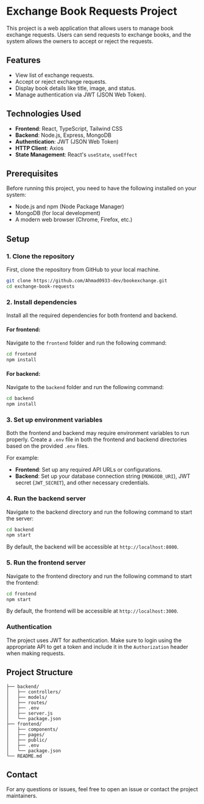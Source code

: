 
# Exchange Book Requests Project

This project is a web application that allows users to manage book exchange requests. Users can send requests to exchange books, and the system allows the owners to accept or reject the requests.

## Features

- View list of exchange requests.
- Accept or reject exchange requests.
- Display book details like title, image, and status.
- Manage authentication via JWT (JSON Web Token).

## Technologies Used

- **Frontend**: React, TypeScript, Tailwind CSS
- **Backend**: Node.js, Express, MongoDB
- **Authentication**: JWT (JSON Web Token)
- **HTTP Client**: Axios
- **State Management**: React's `useState`, `useEffect`
  
## Prerequisites

Before running this project, you need to have the following installed on your system:

- Node.js and npm (Node Package Manager)
- MongoDB (for local development)
- A modern web browser (Chrome, Firefox, etc.)

## Setup

### 1. Clone the repository

First, clone the repository from GitHub to your local machine.

```bash
git clone https://github.com/Ahmad0933-dev/bookexchange.git
cd exchange-book-requests
```

### 2. Install dependencies

Install all the required dependencies for both frontend and backend.

#### For frontend:

Navigate to the `frontend` folder and run the following command:

```bash
cd frontend
npm install
```

#### For backend:

Navigate to the `backend` folder and run the following command:

```bash
cd backend
npm install
```

### 3. Set up environment variables

Both the frontend and backend may require environment variables to run properly. Create a `.env` file in both the frontend and backend directories based on the provided `.env` files.

For example:

- **Frontend**: Set up any required API URLs or configurations.
- **Backend**: Set up your database connection string (`MONGODB_URI`), JWT secret (`JWT_SECRET`), and other necessary credentials.

### 4. Run the backend server

Navigate to the backend directory and run the following command to start the server:

```bash
cd backend
npm start
```

By default, the backend will be accessible at `http://localhost:8000`.

### 5. Run the frontend server

Navigate to the frontend directory and run the following command to start the frontend:

```bash
cd frontend
npm start
```

By default, the frontend will be accessible at `http://localhost:3000`.

### Authentication

The project uses JWT for authentication. Make sure to login using the appropriate API to get a token and include it in the `Authorization` header when making requests.

## Project Structure

```plaintext
├── backend/
│   ├── controllers/
│   ├── models/
│   ├── routes/
│   ├── .env
│   ├── server.js
│   └── package.json
├── frontend/
│   ├── components/
│   ├── pages/
│   ├── public/
│   ├── .env
│   └── package.json
└── README.md
```

## Contact

For any questions or issues, feel free to open an issue or contact the project maintainers.